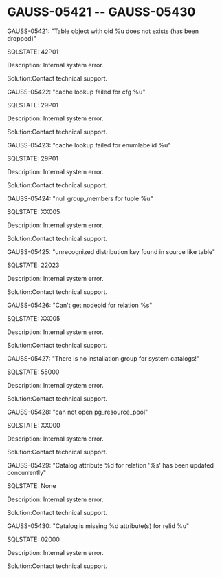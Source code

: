 # GAUSS-05421 -- GAUSS-05430<a name="EN-US_TOPIC_0302072959"></a>

GAUSS-05421: "Table object with oid %u does not exists \(has been dropped\)"

SQLSTATE: 42P01

Description: Internal system error.

Solution:Contact technical support.

GAUSS-05422: "cache lookup failed for cfg %u"

SQLSTATE: 29P01

Description: Internal system error.

Solution:Contact technical support.

GAUSS-05423: "cache lookup failed for enumlabelid %u"

SQLSTATE: 29P01

Description: Internal system error.

Solution:Contact technical support.

GAUSS-05424: "null group\_members for tuple %u"

SQLSTATE: XX005

Description: Internal system error.

Solution:Contact technical support.

GAUSS-05425: "unrecognized distribution key found in source like table"

SQLSTATE: 22023

Description: Internal system error.

Solution:Contact technical support.

GAUSS-05426: "Can't get nodeoid for relation %s"

SQLSTATE: XX005

Description: Internal system error.

Solution:Contact technical support.

GAUSS-05427: "There is no installation group for system catalogs!"

SQLSTATE: 55000

Description: Internal system error.

Solution:Contact technical support.

GAUSS-05428: "can not open pg\_resource\_pool"

SQLSTATE: XX000

Description: Internal system error.

Solution:Contact technical support.

GAUSS-05429: "Catalog attribute %d for relation '%s' has been updated concurrently"

SQLSTATE: None

Description: Internal system error.

Solution:Contact technical support.

GAUSS-05430: "Catalog is missing %d attribute\(s\) for relid %u"

SQLSTATE: 02000

Description: Internal system error.

Solution:Contact technical support.

